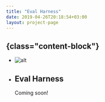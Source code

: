 ```yaml
---
title: "Eval Harness"
date: 2019-04-26T20:18:54+03:00
layout: project-page
---
```


## {class="content-block"}
- ![alt](../../images/art32.png)
- ## Eval Harness
  Coming soon!
